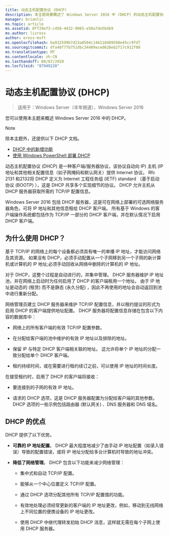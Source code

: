 ```yaml
---
title: 动态主机配置协议 (DHCP)
description: 本主题简要概述了 Windows Server 2016 中 (DHCP) 的动态主机配置协议。
manager: brianlic
ms.topic: article
ms.assetid: 0ff29ef3-c458-4432-9065-e50a7de5b4b9
ms.author: lizross
author: eross-msft
ms.openlocfilehash: ba932599b7d23a8504c146118489598e45cc9fd7
ms.sourcegitcommit: dfa48f77b751dbc34409aced628eb2f17c912f08
ms.translationtype: MT
ms.contentlocale: zh-CN
ms.lasthandoff: 08/07/2020
ms.locfileid: "87949220"
---
```

# <a name="dynamic-host-configuration-protocol-dhcp"></a>动态主机配置协议 (DHCP)

>适用于：Windows Server（半年频道）、Windows Server 2016

您可以使用本主题来概述 Windows Server 2016 中的 DHCP。

> [!NOTE]
> 除本主题外，还提供以下 DHCP 文档。
>
> - [DHCP 中的新增功能](What-s-New-in-DHCP.md)
> - [使用 Windows PowerShell 部署 DHCP](dhcp-deploy-wps.md)

动态主机配置协议 (DHCP) 是一种客户端/服务器协议，该协议自动向 IP) 主机 (IP 地址和其他相关配置信息（如子网掩码和默认网关）提供 Internet 协议。 Rfc 2131 和2132将 DHCP 定义为 Internet 工程任务组 (IETF) standard （基于启动协议 (BOOTP) ），这是 DHCP 共享多个实现细节的协议。 DHCP 允许主机从 DHCP 服务器获取所需的 TCP/IP 配置信息。

Windows Server 2016 包括 DHCP 服务器，这是可在网络上部署的可选网络服务器角色，可将 IP 地址和其他信息租给 DHCP 客户端。 所有基于 Windows 的客户端操作系统都包括作为 TCP/IP 一部分的 DHCP 客户端，并在默认情况下启用 DHCP 客户端。

## <a name="why-use-dhcp"></a>为什么使用 DHCP？

基于 TCP/IP 的网络上的每个设备都必须具有唯一的单播 IP 地址，才能访问网络及其资源。 如果没有 DHCP，必须手动配置从一个子网移到另一个子网的新计算机或计算机的 IP 地址;必须手动回收从网络中删除的计算机的 IP 地址。

对于 DHCP，这整个过程是自动进行的，并集中管理。 DHCP 服务器维护 IP 地址池，并在网络上启动时为任何启用了 DHCP 的客户端租用一个地址。 由于 IP 地址是动态的 (租赁) 而不是静态 (永久分配) ，因此不再使用的地址会自动返回到池中进行重新分配。

网络管理员建立 DHCP 服务器来维护 TCP/IP 配置信息，并以租约提议的形式为启用 DHCP 的客户端提供地址配置。 DHCP 服务器将配置信息存储在包含以下内容的数据库中：

- 网络上的所有客户端的有效 TCP/IP 配置参数。

- 在分配给客户端的池中维护的有效 IP 地址以及排除的地址。

- 保留 IP 与特定 DHCP 客户端相关联的地址。 这允许将单个 IP 地址的分配一致分配给单个 DHCP 客户端。

- 租约持续时间，或在需要进行租约续订之前，可以使用 IP 地址的时间长度。

在接受租约时，启用了 DHCP 的客户端将接收：

- 要连接到的子网的有效 IP 地址。

- 请求的 DHCP 选项，这是 DHCP 服务器配置为分配给客户端的其他参数。 DHCP 选项的一些示例包括路由器 (默认网关) 、DNS 服务器和 DNS 域名。

## <a name="benefits-of-dhcp"></a>DHCP 的优点

DHCP 提供了以下优势。

- **可靠的 IP 地址配置**。 DHCP 最大程度地减少了由手动 IP 地址配置（如录入错误）导致的配置错误，或将 IP 地址分配给多台计算机时导致的地址冲突。

- **降低了网络管理**。 DHCP 包含以下功能来减少网络管理：

    - 集中式和自动 TCP/IP 配置。

    - 能够从一个中心位置定义 TCP/IP 配置。

    - 通过 DHCP 选项分配其他所有 TCP/IP 配置值的功能。

    - 有效地处理必须经常更新的客户端的 IP 地址更改，例如，移动到无线网络上不同位置的便携设备的 IP 地址更改。

    - 使用 DHCP 中继代理转发初始 DHCP 消息，这样就无需在每个子网上使用 DHCP 服务器。

